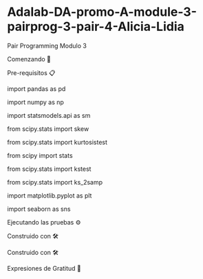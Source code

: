 # Adalab-DA-promo-A-module-3-pairprog-3-pair-4-Alicia-Lidia

Pair Programming Modulo 3


Comenzando 🚀

Pre-requisitos 📋

import pandas as pd

import numpy as np

import statsmodels.api as sm 

from scipy.stats import skew 

from scipy.stats import kurtosistest 

from scipy import stats

from scipy.stats import kstest 

from scipy.stats import ks_2samp

import matplotlib.pyplot as plt

import seaborn as sns

Ejecutando las pruebas ⚙️


Construido con 🛠️


Construido con 🛠️

Expresiones de Gratitud 🎁
